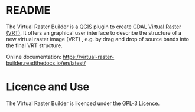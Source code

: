 # README #

The Virtual Raster Builder is a [QGIS](http://www.qgis.org) plugin to create
[GDAL](http://gdal.org) [Virtual Raster (VRT)](http://www.gdal.org/gdal_vrttut.html).
It offers an graphical user interface to describe the structure of 
a new virtual raster image (VRT) , e.g. by drag and drop of source bands into the 
final VRT structure.



Online documentation: https://virtual-raster-builder.readthedocs.io/en/latest/

# Licence and Use #

The Virtual Raster Builder is licenced under the [GPL-3 Licence](LICENSE.txt).
